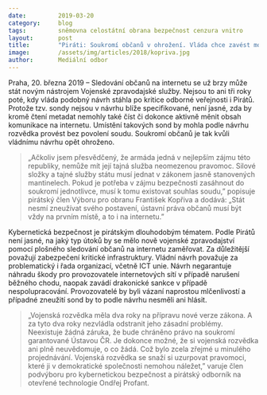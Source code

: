 ```yaml
---
date:         2019-03-20
category:     blog
tags:         sněmovna celostátní obrana bezpečnost cenzura vnitro
layout:       post
title:        "Piráti: Soukromí občanů v ohrožení. Vláda chce zavést možnost zpravodajských služeb šmírovat občany na internetu "
image:        /assets/img/articles/2018/kopriva.jpg
author:       Mediální odbor
---
```



Praha, 20. března 2019 – Sledování občanů na internetu se už brzy může stát novým nástrojem Vojenské zpravodajské služby. Nejsou to ani tři roky poté, kdy vláda podobný návrh stáhla po kritice odborné veřejnosti i Pirátů. Protože tzv. sondy nejsou v návrhu blíže specifikované, není jasné, zda by kromě čtení metadat nemohly také číst či dokonce aktivně měnit obsah komunikace na internetu. Umístění takových sond by mohla podle návrhu rozvědka provést bez povolení soudu. Soukromí občanů je tak kvůli vládnímu návrhu opět ohroženo.

> „Ačkoliv jsem přesvědčený, že armáda jedná v nejlepším zájmu této republiky, nemůže mít její tajná služba neomezenou pravomoc. Silové složky a tajné služby státu musí jednat v zákonem jasně stanovených mantinelech. Pokud je potřeba v zájmu bezpečnosti zasáhnout do soukromí jednotlivce, musí k tomu existovat souhlas soudu,” popisuje pirátský člen Výboru pro obranu František Kopřiva a dodává: „Stát nesmí zneužívat svého postavení, ústavní práva občanů musí být vždy na prvním místě, a to i na internetu.” 

Kybernetická bezpečnost je pirátským dlouhodobým tématem. Podle Pirátů není jasné, na jaký typ útoků by se mělo nově vojenské zpravodajství pomocí plošného sledování občanů na internetu zaměřovat. Za důležitější považují zabezpečení kritické infrastruktury. Vládní návrh považuje za problematický i řada organizací, včetně ICT unie. Návrh negarantuje náhradu škody pro provozovatele internetových sítí v případě narušení běžného chodu, naopak zavádí drakonické sankce v případě nespolupracování. Provozovatelé by byli vázaní naprostou mlčenlivostí a případné zneužití sond by to podle návrhu nesměli ani hlásit. 

> „Vojenská rozvědka měla dva roky na přípravu nové verze zákona. A za tyto dva roky nezvládla odstranit jeho zásadní problémy. Neexistuje žádná záruka, že bude chráněno právo na soukromí garantované Ústavou ČR. Je dokonce možné, že si vojenská rozvědka ani plně neuvědomuje, o co žádá. Což bylo zcela zřejmé u minulého projednávání. Vojenská rozvědka se snaží si uzurpovat pravomoci, které ji v demokratické společnosti nemohou náležet,” varuje člen podvýboru pro kybernetickou bezpečnost a pirátský odborník na otevřené technologie Ondřej Profant. 
